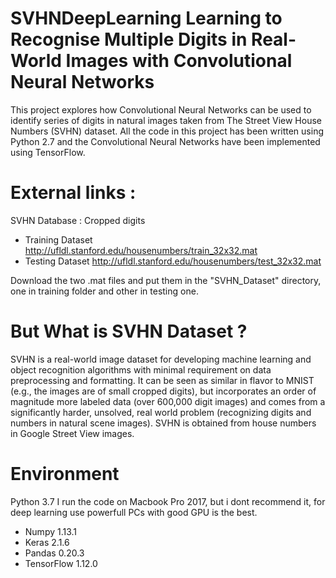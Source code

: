 # SVHNDeepLearning Learning to Recognise Multiple Digits in Real-World Images with Convolutional Neural Networks

This project explores how Convolutional Neural Networks can be used to identify series of digits in natural images taken from The Street View House Numbers (SVHN) dataset.
All the code in this project has been written using Python 2.7 and the Convolutional Neural Networks have been implemented using TensorFlow.


# External links :
SVHN Database : Cropped digits 
  - Training Dataset http://ufldl.stanford.edu/housenumbers/train_32x32.mat
  - Testing Dataset  http://ufldl.stanford.edu/housenumbers/test_32x32.mat
               

Download the two .mat files and put them in the "SVHN_Dataset" directory, one in training folder and other in testing one.

# But What is SVHN Dataset ?

SVHN is a real-world image dataset for developing machine learning and object recognition algorithms with minimal requirement on data preprocessing and formatting. It can be seen as similar in flavor to MNIST (e.g., the images are of small cropped digits), but incorporates an order of magnitude more labeled data (over 600,000 digit images) and comes from a significantly harder, unsolved, real world problem (recognizing digits and numbers in natural scene images). SVHN is obtained from house numbers in Google Street View images. 


# Environment

Python 3.7
I run the code on Macbook Pro 2017, but i dont recommend it, for deep learning use powerfull PCs with good GPU is the best.
  - Numpy 1.13.1
  - Keras 2.1.6 
  - Pandas 0.20.3
  - TensorFlow 1.12.0 


